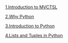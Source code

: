 [1.Introduction to MVCTSL](./intro_to_mvctsl.md)

[2.Why Python](./why_python.md)

[3.Introduction to Python](./intro_to_python.md)

[4.Lists and Tuples in Python](./lists_tuples.md)
